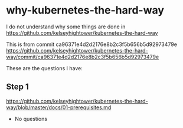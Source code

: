 # why-kubernetes-the-hard-way

I do not understand why some things are done in https://github.com/kelseyhightower/kubernetes-the-hard-way

This is from commit ca96371e4d2d2176e8b2c3f5b656b5d92973479e
https://github.com/kelseyhightower/kubernetes-the-hard-way/commit/ca96371e4d2d2176e8b2c3f5b656b5d92973479e

These are the questions I have:

## Step 1

https://github.com/kelseyhightower/kubernetes-the-hard-way/blob/master/docs/01-prerequisites.md

- No questions
